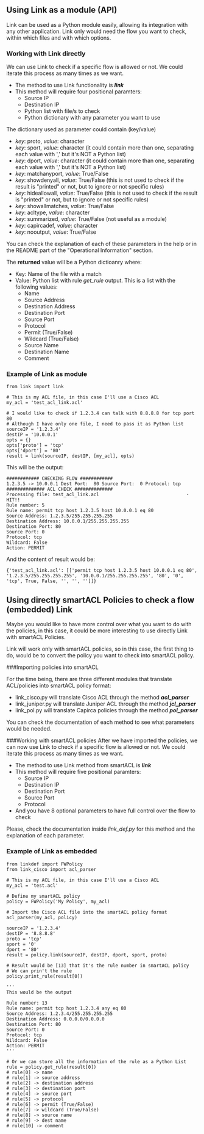 ## Using Link as a module (API)

Link can be used as a Python module easily, allowing its integration with any other application. Link only would need the flow you want 
to check, within which files and with which options.


### Working with Link directly
We can use Link to check if a specific flow is allowed or not. We could iterate this process as many times as we want.

- The method to use Link functionality is **_link_**
- This method will require four positional paramters:
    - Source IP
    - Destination IP
    - Python list with file/s to check
    - Python dictionary with any parameter you want to use

The dictionary used as parameter could contain (key/value)
- _key_: proto, _value_: character 
- _key_: sport, _value_: character (it could contain more than one, separating each value with ',' but it's NOT a Python list)
- _key_: dport, _value_: character (it could contain more than one, separating each value with ',' but it's NOT a Python list)
- _key_: matchanyport, _value_: True/False
- _key_: showdenyall, _value_: True/False (this is not used to check if the result is "printed" or not, but to ignore or not specific rules)
- _key_: hideallowall, _value_: True/False (this is not used to check if the result is "printed" or not, but to ignore or not specific rules)
- _key_: showallmatches, _value_: True/False 
- _key_: acltype, _value_: character
- _key_: summarized, _value_: True/False (not useful as a module)
- _key_: capircadef, _value_: character
- _key_: nooutput, _value_: True/False

You can check the explanation of each of these parameters in the help or in the README part of the "Operational Information" section.

The **returned** value will be a Python dictioanry where:
- Key: Name of the file with a match
- Value: Python list with rule _get_rule_ output. This is a list with the following values:
    - Name
    - Source Address
    - Destination Address
    - Destination Port
    - Source Port
    - Protocol
    - Permit (True/False)
    - Wildcard (True/False)
    - Source Name
    - Destination Name
    - Comment


### Example of Link as module

```
from link import link

# This is my ACL file, in this case I'll use a Cisco ACL
my_acl = 'test_acl_link.acl'

# I would like to check if 1.2.3.4 can talk with 8.8.8.8 for tcp port 80
# Although I have only one file, I need to pass it as Python list
sourceIP = '1.2.3.4'
destIP = '10.0.0.1'
opts = {}
opts['proto'] = 'tcp'
opts['dport'] = '80'
result = link(sourceIP, destIP, [my_acl], opts)
```


This will be the output:
```
############ CHECKING FLOW ############
1.2.3.5 -> 10.0.0.1 Dest Port:  80 Source Port:  0 Protocol: tcp
############## ACL CHECK ##############
Processing file: test_acl_link.acl                                - HIT!!
Rule number: 5
Rule name: permit tcp host 1.2.3.5 host 10.0.0.1 eq 80
Source Address: 1.2.3.5/255.255.255.255
Destination Address: 10.0.0.1/255.255.255.255
Destination Port: 80
Source Port: 0
Protocol: tcp
Wildcard: False
Action: PERMIT
```

And the content of result would be:

```
{'test_acl_link.acl': [['permit tcp host 1.2.3.5 host 10.0.0.1 eq 80', '1.2.3.5/255.255.255.255', '10.0.0.1/255.255.255.255', '80', '0', 'tcp', True, False, '', '', '']]}
```

## Using directly smartACL Policies to check a flow (embedded) Link

Maybe you would like to have more control over what you want to do with the policies, in this case, it could be more interesting to use
directly Link with smartACL Policies.
    
Link will work only with smartACL policies, so in this case, the first thing to do, would be to convert the policy you want to check into smartACL policy.

###Importing policies into smartACL

For the time being, there are three different modules that translate ACL/policies into smartACL policy format:

- link_cisco.py will translate Cisco ACL through the method **_acl_parser_**
- link_juniper.py will translate Juniper ACL through the method **_jcl_parser_**
- link_pol.py will translate Capirca policies through the method **_pol_parser_**

You can check the documentation of each method to see what parameters would be needed.

###Working with smartACL policies
After we have imported the policies, we can now use Link to check if a specific flow is allowed or not. We could iterate this process as many times as we want.

- The method to use Link method from smartACL is **_link_**
- This method will require five positional paramters:
    - Source IP
    - Destination IP
    - Destination Port
    - Source Port
    - Protocol
- And you have 8 optional parameters to have full control over the flow to check

Please, check the documentation inside _link_def.py_ for this method and the explanation of each parameter.

### Example of Link as embedded
``` 
from linkdef import FWPolicy
from link_cisco import acl_parser

# This is my ACL file, in this case I'll use a Cisco ACL
my_acl = 'test.acl'

# Define my smartACL policy
policy = FWPolicy('My Policy', my_acl)

# Import the Cisco ACL file into the smartACL policy format
acl_parser(my_acl, policy)

sourceIP = '1.2.3.4'
destIP = '8.8.8.8'
proto = 'tcp'
sport = '0'
dport = '80'
result = policy.link(sourceIP, destIP, dport, sport, proto)

# Result would be [13] that it's the rule number in smartACL policy
# We can prin't the rule
policy.print_rule(result[0])

'''
This would be the output

Rule number: 13
Rule name: permit tcp host 1.2.3.4 any eq 80
Source Address: 1.2.3.4/255.255.255.255
Destination Address: 0.0.0.0/0.0.0.0
Destination Port: 80
Source Port: 0
Protocol: tcp
Wildcard: False
Action: PERMIT
'''

# Or we can store all the information of the rule as a Python List
rule = policy.get_rule(result[0])
# rule[0] -> name
# rule[1] -> source address
# rule[2] -> destination address
# rule[3] -> destination port
# rule[4] -> source port
# rule[5] -> protocol
# rule[6] -> permit (True/False)
# rule[7] -> wildcard (True/False)
# rule[8] -> source name
# rule[9] -> dest name
# rule[10] -> comment

```